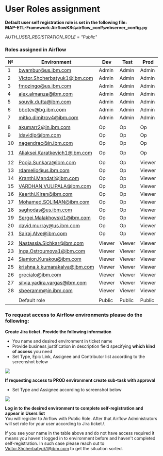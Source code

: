 # User Roles assignment

**Default user self registration role is set in the following file:**\
**MAP-ETL-Framework-AirflowK8s\airflow_conf\webserver_config.py**

_AUTH_USER_REGISTRATION_ROLE_ = _"Public"_

### Roles assigned in Airflow
| № | Environment |	Dev | Test | Prod |
| --- | --- | --- | --- | --- |
| 1 | bwambur@us.ibm.com | Admin | Admin | Admin |
| 2 | Victor.Shcherbatyuk1@ibm.com | Admin | Admin | Admin |
| 3 | fmozingo@us.ibm.com | Admin | Admin | Admin |
| 4 | alex.almanza@ibm.com | Admin | Admin | Admin |
| 5 | souvik.dutta@ibm.com | Admin | Admin | Admin |
| 6 | bbotev@bg.ibm.com | Admin | Admin | Admin |
| 7 | mitko.dimitrov4@ibm.com | Admin | Admin | Admin |
| | | | | |
| 8 | akumarr2@in.ibm.com | Op | Op | Op |
| 9 | ldavidlp@ibm.com | Op | Op | Op |
| 10 | nagendrac@in.ibm.com | Op | Op | Op |
| | | | | |
| 11 | Aliaksei.Karatkevich1@ibm.com | Op | Op | Op |
| | | | | |
| 12 | Pooja.Sunkara@ibm.com | Op | Op | Viewer | 
| 13 | rdamelio@us.ibm.com | Op | Op | Viewer |
| 14 | Kranthi.Mandati@ibm.com | Op | Op | Viewer |
| 15 | VARDHAN.VULIPALA@ibm.com | Op | Op | Viewer |
| 16 | Keerthi.Kiran@ibm.com | Op | Op | Viewer |
| 17 | Mohamed.SOLIMAN@ibm.com | Op | Op | Viewer |
| 18 | saghodas@us.ibm.com | Op | Op | Viewer |
| 19 | Sergei.Malakhovski1@ibm.com | Op | Op | Viewer |
| 20 | david.murray@us.ibm.com | Op | Op | Viewer |
| 21 | Sairaj.Alve@ibm.com | Op | Op | Viewer |
| | | | | |
| 22 | Nastassia.Sichkar@ibm.com | Viewer | Viewer | Viewer |
| 23 | Inga.Ostroumova1@ibm.com | Viewer | Viewer | Viewer |
| 24 | Siamion.Kurakou@ibm.com | Viewer | Viewer | Viewer |
| 25 | krishna.k.kumarakalva@ibm.com | Viewer | Viewer | Viewer |
| 26 | grecialo@ibm.com | Viewer | Viewer | Viewer |
| 27 | silvia.yadira.vargas@ibm.com | Viewer | Viewer | Viewer |
| 28 | sbeeramm@in.ibm.com | Viewer | Viewer | Viewer |
| | | | | |
| | Default role | Public | Public | Public |

### To request access to Airflow environments please do the following:

**Create Jira ticket. Provide the following information**
- You name and desired environment in ticket name
- Provide business justification in description field specifying **which kind of access** you need
- Set Type, Epic Link, Assignee and Contributor list according to the screenshot below

<img src="https://github.ibm.com/CIO-MAP/MAP-ETL-Framework-AirflowK8s/blob/master/docs/pics/3_1.jpg">

**If requesting access to PROD environment create sub-task with approval**
- Set Type and Assignee according to screenshot below

<img src="https://github.ibm.com/CIO-MAP/MAP-ETL-Framework-AirflowK8s/blob/master/docs/pics/3_2.jpg">

**Log in to the desired environment to complete self-registration and appear in Users list**\
You will register to Airflow with Public Role. After that Airflow Administrators will set role for your user according to Jira ticket.\

If you see your name in the table above and do not have access required it means you haven't logged in to environment before and haven't completed self-registration. In such case please reach out to Victor.Shcherbatyuk1@ibm.com to get the situation sorted.